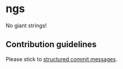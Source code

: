 ngs
===

No giant strings!

## Contribution guidelines

Please stick to [structured commit messages][commits].

[commits]: https://github.com/tazjin/kontemplate/blob/master/CONTRIBUTING.md#commit-messages
